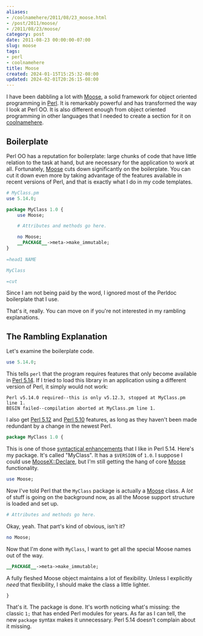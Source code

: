 ```yaml
---
aliases:
- /coolnamehere/2011/08/23_moose.html
- /post/2011/moose/
- /2011/08/23/moose/
category: post
date: 2011-08-23 00:00:00-07:00
slug: moose
tags:
- perl
- coolnamehere
title: Moose
created: 2024-01-15T15:25:32-08:00
updated: 2024-02-01T20:26:15-08:00
---
```


I have been dabbling a lot with [Moose](https://metacpan.org/module/Moose), a solid framework
for object oriented programming in [Perl](../../../card/Perl.md). It is remarkably powerful
and has transformed the way I look at Perl OO. It is also different
enough from object oriented programming in other languages that I needed
to create a section for it on [coolnamehere](../../../card/coolnamehere.md).

<!--more-->

## Boilerplate

Perl OO has a reputation for boilerplate: large chunks of code that
have little relation to the task at hand, but are necessary for the
application to work at all. Fortunately, [Moose](https://metacpan.org/module/Moose) cuts down 
significantly on the boilerplate. You can cut it down even more by taking
advantage of the features available in recent versions of Perl, and
that is exactly what I do in my code templates.

````perl
# MyClass.pm
use 5.14.0;

package MyClass 1.0 {
    use Moose;

    # Attributes and methods go here.

    no Moose;
    __PACKAGE__->meta->make_immutable;
}
    
=head1 NAME

MyClass

=cut
````

Since I am not being paid by the word, I ignored most of the Perldoc
boilerplate that I use. 

That's it, really. You can move on if you're not interested in my rambling
explanations.

## The Rambling Explanation

Let's examine the boilerplate code.

````perl
use 5.14.0;
````

This tells `perl` that the program requires features that only become
available in [Perl 5.14](http://perldoc.perl.org/perl5140delta.html). If I tried to load this library in an 
application using a different version of Perl, it simply would not work:

````
Perl v5.14.0 required--this is only v5.12.3, stopped at MyClass.pm line 1.
BEGIN failed--compilation aborted at MyClass.pm line 1.
````

I also get [Perl 5.12](http://perldoc.perl.org/perl5120delta.html) and [Perl 5.10](http://perldoc.perl.org/perl5100delta.html) features, as long as they
haven't been made redundant by a change in the newest Perl.

````perl
package MyClass 1.0 {
````

This is one of those [syntactical enhancements](http://perldoc.perl.org/perl5140delta.html#Syntactical-Enhancements) that I like in Perl 5.14.
Here's my package. It's called "MyClass". It has a `$VERSION` of `1.0`.
I suppose I could use [MooseX::Declare](https://metacpan.org/module/MooseX::Declare), but I'm still getting the
hang of core [Moose](https://metacpan.org/module/Moose) functionality. 

````perl
use Moose;
````

Now I've told Perl that the `MyClass` package is actually a [Moose](https://metacpan.org/module/Moose) class.
A *lot* of stuff is going on the background now, as all the Moose support
structure is loaded and set up.

````perl
# Attributes and methods go here.
````

Okay, yeah. That part's kind of obvious, isn't it?

````perl
no Moose;
````

Now that I'm done with `MyClass`, I want to get all the special Moose names
out of the way.

````perl
__PACKAGE__->meta->make_immutable;
````

A fully fleshed Moose object maintains a lot of flexibility. Unless I explicitly
*need* that flexibility, I should make the class a little lighter.

````perl
}
````

That's it. The package is done. It's worth noticing what's missing: the classic `1;` 
that has ended Perl modules for years. As far as I can tell, the new `package` syntax
makes it unnecessary. Perl 5.14 doesn't complain about it missing.
